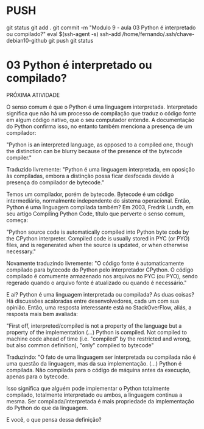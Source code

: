 



# ###################################################################################################################################################################
# ###################################################################################################################################################################
# PUSH

git status
git add .
git commit -m "Modulo 9 - aula 03 Python é interpretado ou compilado?"
eval $(ssh-agent -s)
ssh-add /home/fernando/.ssh/chave-debian10-github
git push
git status





# ###################################################################################################################################################################
# ###################################################################################################################################################################
# 03 Python é interpretado ou compilado?

PRÓXIMA ATIVIDADE

O senso comum é que o Python é uma linguagem interpretada. Interpretado significa que não há um processo de compilação que traduz o código fonte em algum código nativo, que o seu computador entende. A documentação do Python confirma isso, no entanto também menciona a presença de um compilador:

"Python is an interpreted language, as opposed to a compiled one, though the distinction can be blurry because of the presence of the bytecode compiler."

Traduzido livremente: "Python é uma linguagem interpretada, em oposição às compiladas, embora a distinção possa ficar desfocada devido à presença do compilador de bytecode."

Temos um compilador, porém de bytecode. Bytecode é um código intermediário, normalmente independente do sistema operacional. Então, Python é uma linguagem compilada também? Em 2003, Fredrik Lundh, em seu artigo Compiling Python Code, título que perverte o senso comum, começa:

"Python source code is automatically compiled into Python byte code by the CPython interpreter. Compiled code is usually stored in PYC (or PYO) files, and is regenerated when the source is updated, or when otherwise necessary."

Novamente traduzindo livremente: "O código fonte é automaticamente compilado para bytecode do Python pelo interpretador CPython. O código compilado é comumente armazenado nos arquivos no PYC (ou PYO), sendo regerado quando o arquivo fonte é atualizado ou quando é necessário."

E aí? Python é uma linguagem interpretada ou compilada? As duas coisas? Há discussões acaloradas entre desenvolvedores, cada um com sua opinião. Então, uma resposta interessante está no StackOverFlow, aliás, a resposta mais bem avaliada:

"First off, interpreted/compiled is not a property of the language but a property of the implementation (...) Python is compiled. Not compiled to machine code ahead of time (i.e. "compiled" by the restricted and wrong, but also common definition), "only" compiled to bytecode"

Traduzindo: "O fato de uma linguagem ser interpretada ou compilada não é uma questão da linguagem, mas da sua implementação. (...) Python é compilada. Não compilada para o código de máquina antes da execução, apenas para o bytecode.

Isso significa que alguém pode implementar o Python totalmente compilado, totalmente interpretado ou ambos, a linguagem continua a mesma. Ser compilada/interpretada é mais propriedade da implementação do Python do que da linguagem.

E você, o que pensa dessa definição?